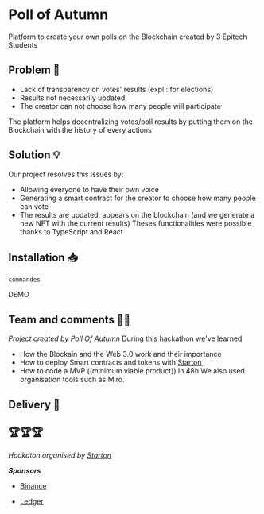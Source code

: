 # Poll of Autumn

Platform to create your own polls on the Blockchain created by 3 Epitech Students


## Problem 🤔
- Lack of transparency on votes' results (expl : for elections) 
- Results not necessarily updated
- The creator can not choose how many people will participate
 
The platform helps decentralizing votes/poll results by putting them on the Blockchain with the history of every actions 

## Solution 💡
Our project resolves this issues by: 
- Allowing everyone to have their own voice
- Generating a smart contract for the creator to choose how many people can vote
- The results are updated, appears on the blockchain (and we generate a new NFT with the current results) 
Theses functionalities were possible thanks to TypeScript and React

## Installation 📥
 ``commandes``

DEMO

## Team and comments 👨‍🎓
_Project created by Poll Of Autumn_
During this hackathon we've learned 
- How the Blockain and the Web 3.0 work and their importance
- How to deploy Smart contracts and tokens with [Starton](https://www.starton.io/)_
- How to code a MVP ((minimum viable product)) in 48h
We also used organisation tools such as Miro.

## Delivery 📕


## 🏆🏆🏆
_Hackaton organised by [Starton](https://www.starton.io/)_

**_Sponsors_**
- [Binance](https://www.binance.com/fr) 

- [Ledger](https://www.ledger.com/) 


